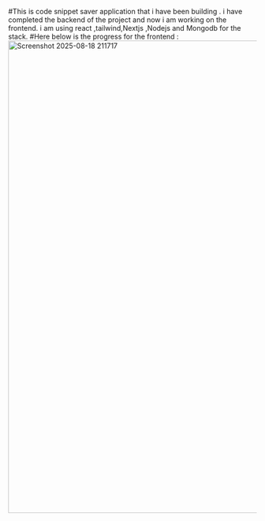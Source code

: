 #This is code snippet saver application that i have been building . i have completed the backend of the project and now i am working on the frontend. 
i am using react ,tailwind,Nextjs ,Nodejs and Mongodb for the stack.
#Here below is the progress for the frontend : 
<img width="1864" height="959" alt="Screenshot 2025-08-18 211717" src="https://github.com/user-attachments/assets/982cbe46-e952-40bf-92bd-14c0f6936190" />

